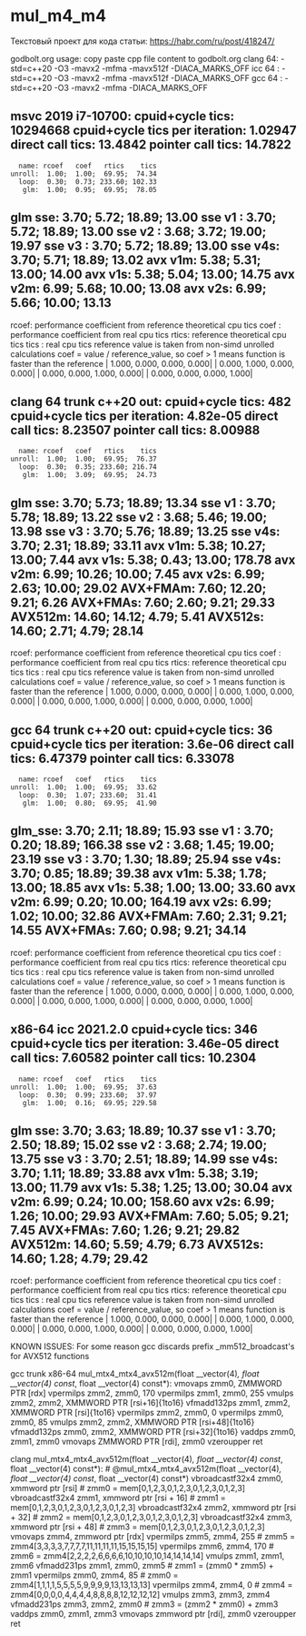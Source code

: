 # mul_m4_m4

Текстовый проект для кода статьи:
https://habr.com/ru/post/418247/

godbolt.org usage:
	copy paste cpp file content to godbolt.org
	clang 64: -std=c++20 -O3 -mavx2 -mfma -mavx512f -DIACA_MARKS_OFF
	icc 64  : -std=c++20 -O3 -mavx2 -mfma -mavx512f -DIACA_MARKS_OFF
	gcc 64  : -std=c++20 -O3 -mavx2 -mfma -DIACA_MARKS_OFF

msvc 2019 i7-10700:
cpuid+cycle tics: 10294668
cpuid+cycle tics per iteration: 1.02947
 direct call tics: 13.4842
pointer call tics: 14.7822
-----------------------------------------
      name: rcoef   coef   rtics    tics
    unroll:  1.00;  1.00;  69.95;  74.34
      loop:  0.30;  0.73; 233.60; 102.33
       glm:  1.00;  0.95;  69.95;  78.05
   glm sse:  3.70;  5.72;  18.89;  13.00
   sse v1 :  3.70;  5.72;  18.89;  13.00
   sse v2 :  3.68;  3.72;  19.00;  19.97
   sse v3 :  3.70;  5.72;  18.89;  13.00
   sse v4s:  3.70;  5.71;  18.89;  13.02
   avx v1m:  5.38;  5.31;  13.00;  14.00
   avx v1s:  5.38;  5.04;  13.00;  14.75
   avx v2m:  6.99;  5.68;  10.00;  13.08
   avx v2s:  6.99;  5.66;  10.00;  13.13
-----------------------------------------
rcoef: performance coefficient from reference theoretical cpu tics
coef : performance coefficient from real cpu tics
rtics: reference theoretical cpu tics
tics : real cpu tics
reference value is taken from non-simd unrolled calculations
coef = value / reference_value, so coef > 1 means function is faster than the reference
|  1.000,  0.000,  0.000,  0.000|
|  0.000,  1.000,  0.000,  0.000|
|  0.000,  0.000,  1.000,  0.000|
|  0.000,  0.000,  0.000,  1.000|


clang 64 trunk c++20 out:
cpuid+cycle tics: 482
cpuid+cycle tics per iteration: 4.82e-05
 direct call tics: 8.23507
pointer call tics: 8.00988
-----------------------------------------
      name: rcoef   coef   rtics    tics
    unroll:  1.00;  1.00;  69.95;  76.37
      loop:  0.30;  0.35; 233.60; 216.74
       glm:  1.00;  3.09;  69.95;  24.73
   glm sse:  3.70;  5.73;  18.89;  13.34
   sse v1 :  3.70;  5.78;  18.89;  13.22
   sse v2 :  3.68;  5.46;  19.00;  13.98
   sse v3 :  3.70;  5.76;  18.89;  13.25
   sse v4s:  3.70;  2.31;  18.89;  33.11
   avx v1m:  5.38; 10.27;  13.00;   7.44
   avx v1s:  5.38;  0.43;  13.00; 178.78
   avx v2m:  6.99; 10.26;  10.00;   7.45
   avx v2s:  6.99;  2.63;  10.00;  29.02
  AVX+FMAm:  7.60; 12.20;   9.21;   6.26
  AVX+FMAs:  7.60;  2.60;   9.21;  29.33
   AVX512m: 14.60; 14.12;   4.79;   5.41
   AVX512s: 14.60;  2.71;   4.79;  28.14
-----------------------------------------
rcoef: performance coefficient from reference theoretical cpu tics
coef : performance coefficient from real cpu tics
rtics: reference theoretical cpu tics
tics : real cpu tics
reference value is taken from non-simd unrolled calculations
coef = value / reference_value, so coef > 1 means function is faster than the reference
|  1.000,  0.000,  0.000,  0.000|
|  0.000,  1.000,  0.000,  0.000|
|  0.000,  0.000,  1.000,  0.000|
|  0.000,  0.000,  0.000,  1.000|

gcc 64 trunk c++20 out:
cpuid+cycle tics: 36
cpuid+cycle tics per iteration: 3.6e-06
 direct call tics: 6.47379
pointer call tics: 6.33078
-----------------------------------------
      name: rcoef   coef   rtics    tics
    unroll:  1.00;  1.00;  69.95;  33.62
      loop:  0.30;  1.07; 233.60;  31.41
       glm:  1.00;  0.80;  69.95;  41.90
   glm_sse:  3.70;  2.11;  18.89;  15.93
   sse v1 :  3.70;  0.20;  18.89; 166.38
   sse v2 :  3.68;  1.45;  19.00;  23.19
   sse v3 :  3.70;  1.30;  18.89;  25.94
   sse v4s:  3.70;  0.85;  18.89;  39.38
   avx v1m:  5.38;  1.78;  13.00;  18.85
   avx v1s:  5.38;  1.00;  13.00;  33.60
   avx v2m:  6.99;  0.20;  10.00; 164.19
   avx v2s:  6.99;  1.02;  10.00;  32.86
  AVX+FMAm:  7.60;  2.31;   9.21;  14.55
  AVX+FMAs:  7.60;  0.98;   9.21;  34.14
-----------------------------------------
rcoef: performance coefficient from reference theoretical cpu tics
coef : performance coefficient from real cpu tics
rtics: reference theoretical cpu tics
tics : real cpu tics
reference value is taken from non-simd unrolled calculations
coef = value / reference_value, so coef > 1 means function is faster than the reference
|  1.000,  0.000,  0.000,  0.000|
|  0.000,  1.000,  0.000,  0.000|
|  0.000,  0.000,  1.000,  0.000|
|  0.000,  0.000,  0.000,  1.000|

x86-64 icc 2021.2.0
cpuid+cycle tics: 346
cpuid+cycle tics per iteration: 3.46e-05
 direct call tics: 7.60582
pointer call tics: 10.2304
-----------------------------------------
      name: rcoef   coef   rtics    tics
    unroll:  1.00;  1.00;  69.95;  37.63
      loop:  0.30;  0.99; 233.60;  37.97
       glm:  1.00;  0.16;  69.95; 229.58
   glm sse:  3.70;  3.63;  18.89;  10.37
   sse v1 :  3.70;  2.50;  18.89;  15.02
   sse v2 :  3.68;  2.74;  19.00;  13.75
   sse v3 :  3.70;  2.51;  18.89;  14.99
   sse v4s:  3.70;  1.11;  18.89;  33.88
   avx v1m:  5.38;  3.19;  13.00;  11.79
   avx v1s:  5.38;  1.25;  13.00;  30.04
   avx v2m:  6.99;  0.24;  10.00; 158.60
   avx v2s:  6.99;  1.26;  10.00;  29.93
  AVX+FMAm:  7.60;  5.05;   9.21;   7.45
  AVX+FMAs:  7.60;  1.26;   9.21;  29.82
   AVX512m: 14.60;  5.59;   4.79;   6.73
   AVX512s: 14.60;  1.28;   4.79;  29.42
-----------------------------------------
rcoef: performance coefficient from reference theoretical cpu tics
coef : performance coefficient from real cpu tics
rtics: reference theoretical cpu tics
tics : real cpu tics
reference value is taken from non-simd unrolled calculations
coef = value / reference_value, so coef > 1 means function is faster than the reference
|  1.000,  0.000,  0.000,  0.000|
|  0.000,  1.000,  0.000,  0.000|
|  0.000,  0.000,  1.000,  0.000|
|  0.000,  0.000,  0.000,  1.000|

KNOWN ISSUES:
For some reason gcc discards prefix _mm512_broadcast's for AVX512 functions

gcc trunk x86-64
mul_mtx4_mtx4_avx512m(float __vector(4)*, float __vector(4) const*, float __vector(4) const*):
  vmovaps zmm0, ZMMWORD PTR [rdx]
  vpermilps zmm2, zmm0, 170
  vpermilps zmm1, zmm0, 255
  vmulps zmm2, zmm2, XMMWORD PTR [rsi+16]{1to16}
  vfmadd132ps zmm1, zmm2, XMMWORD PTR [rsi]{1to16}
  vpermilps zmm2, zmm0, 0
  vpermilps zmm0, zmm0, 85
  vmulps zmm2, zmm2, XMMWORD PTR [rsi+48]{1to16}
  vfmadd132ps zmm0, zmm2, XMMWORD PTR [rsi+32]{1to16}
  vaddps zmm0, zmm1, zmm0
  vmovaps ZMMWORD PTR [rdi], zmm0
  vzeroupper
  ret

clang
mul_mtx4_mtx4_avx512m(float __vector(4)*, float __vector(4) const*, float __vector(4) const*): # @mul_mtx4_mtx4_avx512m(float __vector(4)*, float __vector(4) const*, float __vector(4) const*)
  vbroadcastf32x4 zmm0, xmmword ptr [rsi] # zmm0 = mem[0,1,2,3,0,1,2,3,0,1,2,3,0,1,2,3]
  vbroadcastf32x4 zmm1, xmmword ptr [rsi + 16] # zmm1 = mem[0,1,2,3,0,1,2,3,0,1,2,3,0,1,2,3]
  vbroadcastf32x4 zmm2, xmmword ptr [rsi + 32] # zmm2 = mem[0,1,2,3,0,1,2,3,0,1,2,3,0,1,2,3]
  vbroadcastf32x4 zmm3, xmmword ptr [rsi + 48] # zmm3 = mem[0,1,2,3,0,1,2,3,0,1,2,3,0,1,2,3]
  vmovaps zmm4, zmmword ptr [rdx]
  vpermilps zmm5, zmm4, 255 # zmm5 = zmm4[3,3,3,3,7,7,7,7,11,11,11,11,15,15,15,15]
  vpermilps zmm6, zmm4, 170 # zmm6 = zmm4[2,2,2,2,6,6,6,6,10,10,10,10,14,14,14,14]
  vmulps zmm1, zmm1, zmm6
  vfmadd231ps zmm1, zmm0, zmm5 # zmm1 = (zmm0 * zmm5) + zmm1
  vpermilps zmm0, zmm4, 85 # zmm0 = zmm4[1,1,1,1,5,5,5,5,9,9,9,9,13,13,13,13]
  vpermilps zmm4, zmm4, 0 # zmm4 = zmm4[0,0,0,0,4,4,4,4,8,8,8,8,12,12,12,12]
  vmulps zmm3, zmm3, zmm4
  vfmadd231ps zmm3, zmm2, zmm0 # zmm3 = (zmm2 * zmm0) + zmm3
  vaddps zmm0, zmm1, zmm3
  vmovaps zmmword ptr [rdi], zmm0
  vzeroupper
  ret

